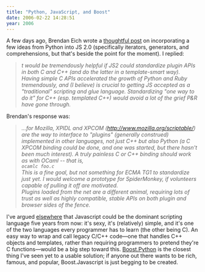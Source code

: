 ```yaml
---
title: "Python, JavaScript, and Boost"
date: 2006-02-22 14:28:51
year: 2006
---
```

<p>A few days ago, Brendan Eich wrote a <a href="http://weblogs.mozillazine.org/roadmap/archives/2006/02/js_and_python_news.html">thoughtful
post</a> on incorporating a few ideas from Python into JS 2.0
(specifically iterators, generators, and comprehensions, but that's
beside the point for the moment).  I replied:</p>

<blockquote><em>
t would be tremendously helpful if JS2 could standardize plugin APIs
in both C and C++ (and do the latter in a template-smart way). Having
simple C APIs accelerated the growth of Python and Ruby tremendously,
and (I believe) is crucial to getting JS accepted as a "traditional"
scripting and glue language. Standardizing "one way to do it" for C++
(esp. templated C++) would avoid a lot of the grief P&amp;R have gone
through.
</em></blockquote>

<p>Brendan's response was:</p>

<blockquote><em>
...for Mozilla, XPIDL and XPCOM (<a href="http://www.mozilla.org/scriptable/">http://www.mozilla.org/scriptable/</a>)
are the way to interface to "plugins" (generally construed)
implemented in other languages, not just C++ but also Python (a C
XPCOM binding could be done, and one was started, but there hasn't
been much interest). A truly painless C or C++ binding should work as
with OCaml -- that is,
<br />
<code>ocamlc foo.c</code>
<br />
This is a fine goal, but not something for ECMA TG1 to standardize
just yet. I would welcome a prototype for SpiderMonkey, if volunteers
capable of pulling it off are motivated.
<br />
Plugins loaded from the net are a different animal, requiring lots of
trust as well as highly compatible, stable APIs on both plugin and
browser sides of the fence.
</em></blockquote>

<p>I've argued <a href="http://www.ddj.com/documents/s=9776/ddj1126538834462/">elsewhere</a>
that Javascript could be the dominant scripting language five years
from now: it's sexy, it's (relatively) simple, and it's one of the two
languages every programmer has to learn (the other being C).  An easy
way to wrap and call legacy C/C++ code—one that handles C++ objects
and templates, rather than requiring programmers to pretend they're
C functions—would be a big step toward this.  <a href="http://www.boost.org/libs/python/doc/index.html">Boost.Python</a>
is the closest thing I've seen yet to a usable solution; if anyone out
there wants to be rich, famous, and popular, Boost.Javascript is just
begging to be created.</p>
